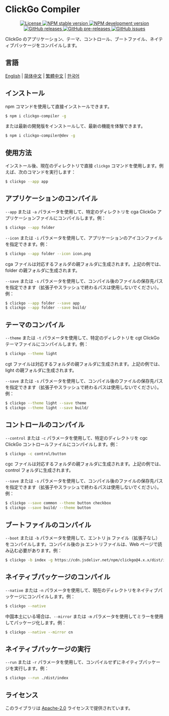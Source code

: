# ClickGo Compiler

<p align="center">
    <a href="https://github.com/maiyun/clickgo-compiler/blob/master/LICENSE">
        <img alt="License" src="https://img.shields.io/github/license/maiyun/clickgo-compiler?color=blue" />
    </a>
    <a href="https://www.npmjs.com/package/clickgo-compiler">
        <img alt="NPM stable version" src="https://img.shields.io/npm/v/clickgo-compiler?color=brightgreen&logo=npm" />
        <img alt="NPM development version" src="https://img.shields.io/npm/v/clickgo-compiler/dev?color=yellow&logo=npm" />
    </a><br>
    <a href="https://github.com/maiyun/clickgo-compiler/releases">
        <img alt="GitHub releases" src="https://img.shields.io/github/v/release/maiyun/clickgo-compiler?color=brightgreen&logo=github" />
        <img alt="GitHub pre-releases" src="https://img.shields.io/github/v/release/maiyun/clickgo-compiler?color=yellow&logo=github&include_prereleases" />
    </a>
    <a href="https://github.com/maiyun/clickgo-compiler/issues">
        <img alt="GitHub issues" src="https://img.shields.io/github/issues/maiyun/clickgo-compiler?color=blue&logo=github" />
    </a>
</p>

ClickGo のアプリケーション、テーマ、コントロール、ブートファイル、ネイティブパッケージをコンパイルします。

## 言語

[English](../README.md) | [简体中文](README.sc.md) | [繁體中文](README.tc.md) | [한국어](README.ko.md)

## インストール

npm コマンドを使用して直接インストールできます。

```sh
$ npm i clickgo-compiler -g
```

または最新の開発版をインストールして、最新の機能を体験できます。

```sh
$ npm i clickgo-compiler@dev -g
```

## 使用方法

インストール後、現在のディレクトリで直接 `clickgo` コマンドを使用します。例えば、次のコマンドを実行します：

```sh
$ clickgo --app app
```

## アプリケーションのコンパイル

`--app` または `-a` パラメータを使用して、特定のディレクトリを cga ClickGo アプリケーションファイルにコンパイルします。例：

```sh
$ clickgo --app folder
```

`--icon` または `-i` パラメータを使用して、アプリケーションのアイコンファイルを指定できます。例：

```sh
$ clickgo --app folder --icon icon.png
```

cga ファイルは対応するフォルダの親フォルダに生成されます。上記の例では、folder の親フォルダに生成されます。

`--save` または `-s` パラメータを使用して、コンパイル後のファイルの保存先パスを指定できます（拡張子やスラッシュで終わるパスは使用しないでください）。例：

```sh
$ clickgo --app folder --save app
$ clickgo --app folder --save build/
```

## テーマのコンパイル

`--theme` または `-t` パラメータを使用して、特定のディレクトリを cgt ClickGo テーマファイルにコンパイルします。例：

```sh
$ clickgo --theme light
```

cgt ファイルは対応するフォルダの親フォルダに生成されます。上記の例では、light の親フォルダに生成されます。

`--save` または `-s` パラメータを使用して、コンパイル後のファイルの保存先パスを指定できます（拡張子やスラッシュで終わるパスは使用しないでください）。例：

```sh
$ clickgo --theme light --save theme
$ clickgo --theme light --save build/
```

## コントロールのコンパイル

`--control` または `-c` パラメータを使用して、特定のディレクトリを cgc ClickGo コントロールファイルにコンパイルします。例：

```sh
$ clickgo -c control/button
```

cgc ファイルは対応するフォルダの親フォルダに生成されます。上記の例では、control フォルダに生成されます。

`--save` または `-s` パラメータを使用して、コンパイル後のファイルの保存先パスを指定できます（拡張子やスラッシュで終わるパスは使用しないでください）。例：

```sh
$ clickgo --save common --theme button checkbox
$ clickgo --save build/ --theme button
```

## ブートファイルのコンパイル

`--boot` または `-b` パラメータを使用して、エントリ js ファイル（拡張子なし）をコンパイルします。コンパイル後の js エントリファイルは、Web ページで読み込む必要があります。例：

```sh
$ clickgo -b index -g https://cdn.jsdelivr.net/npm/clickgo@4.x.x/dist/index.js
```

## ネイティブパッケージのコンパイル

`--native` または `-n` パラメータを使用して、現在のディレクトリをネイティブパッケージにコンパイルします。例：

```sh
$ clickgo --native
```

中国本土にいる場合は、`--mirror` または `-m` パラメータを使用してミラーを使用してパッケージ化します。例：

```sh
$ clickgo --native --mirror cn
```

## ネイティブパッケージの実行

`--run` または `-r` パラメータを使用して、コンパイルせずにネイティブパッケージを実行します。例：

```sh
$ clickgo --run ./dist/index
```

## ライセンス

このライブラリは [Apache-2.0](../LICENSE) ライセンスで提供されています。